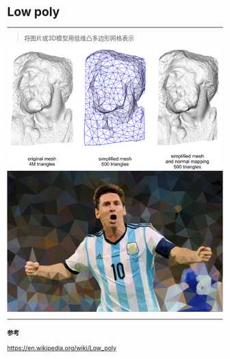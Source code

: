 # Low poly
------
> 将图片或3D模型用低维凸多边形网格表示

![](https://github.com/mulinfro/Triangle-in-Human-goodie-bag/raw/master/images/800px-Normal_map_example.png)
![](https://github.com/mulinfro/Triangle-in-Human-goodie-bag/raw/master/images/messi_low_poly.png)



------
#### 参考
https://en.wikipedia.org/wiki/Low_poly
